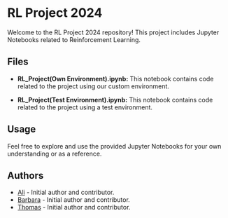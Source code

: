 # RL Project 2024

Welcome to the RL Project 2024 repository! This project includes Jupyter Notebooks related to Reinforcement Learning.

## Files

- **RL_Project(Own Environment).ipynb:** This notebook contains code related to the project using our custom environment.

- **RL_Project(Test Environment).ipynb:** This notebook contains code related to the project using a test environment.

## Usage

Feel free to explore and use the provided Jupyter Notebooks for your own understanding or as a reference.

## Authors

- [Ali](https://github.com/aeli3) - Initial author and contributor.
- [Barbara](https://github.com/babura47) - Initial author and contributor.
- [Thomas](https://github.com/Jinobey) - Initial author and contributor.
